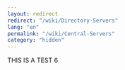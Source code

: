 ```yaml
---
layout: redirect
redirect: "/wiki/Directory-Servers"
lang: "en"
permalink: "/wiki/Central-Servers"
category: "hidden"
---
```

THIS IS A TEST 6

